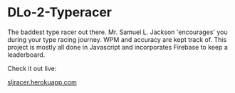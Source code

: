 DLo-2-Typeracer
===============
The baddest type racer out there. Mr. Samuel L. Jackson 'encourages' you during your type racing journey. WPM and accuracy are kept track of. This project is mostly all done in Javascript and incorporates Firebase to keep a leaderboard.

Check it out live:

[sljracer.herokuapp.com](sljracer.herokuapp.com)
